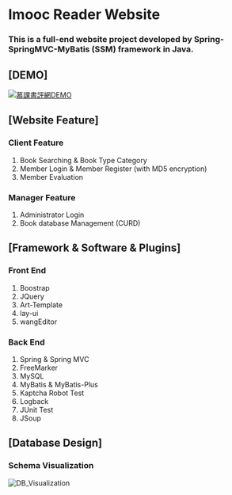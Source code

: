 # Imooc Reader Website
### This is a full-end website project developed by Spring-SpringMVC-MyBatis (SSM) framework in Java.

## [DEMO]
[![慕課書評網DEMO](https://res.cloudinary.com/marcomontalbano/image/upload/v1676381898/video_to_markdown/images/youtube--22WtiOtFf20-c05b58ac6eb4c4700831b2b3070cd403.jpg)](https://youtu.be/22WtiOtFf20 "慕課書評網DEMO")

## [Website Feature]
### Client Feature
1. Book Searching & Book Type Category
2. Member Login & Member Register (with MD5 encryption)
3. Member Evaluation

### Manager Feature
1. Administrator Login
2. Book database Management (CURD)

## [Framework & Software & Plugins]
### Front End
1. Boostrap
2. JQuery
3. Art-Template
4. lay-ui
5. wangEditor

### Back End
1. Spring & Spring MVC
2. FreeMarker
3. MySQL
4. MyBatis & MyBatis-Plus
5. Kaptcha Robot Test
6. Logback
7. JUnit Test
8. JSoup

## [Database Design]
### Schema Visualization
![DB_Visualization](https://user-images.githubusercontent.com/55616135/218946272-8f26bf76-c460-4179-bf6f-67da6f3131ba.png)
